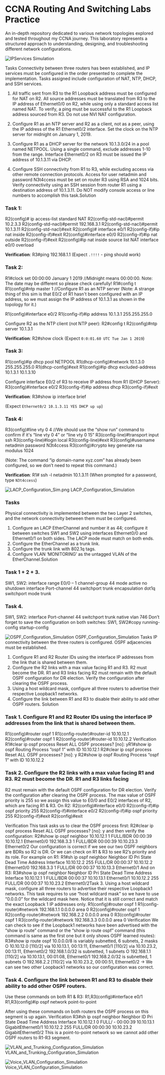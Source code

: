 # CCNA Routing And Switching Labs Practice
An in-depth repository dedicated to various network topologies explored and tested throughout my CCNA journey. This laboratory represents a structured approach to understanding, designing, and troubleshooting different network configurations.

![IPServices Simulation](IP_Services_Simulation.png)


Tasks
Connectivity between three routers has been established, and IP services must be configured in the order presented
to complete the implementation. Tasks assigned include configuration of NAT, NTP, DHCP, and SSH services.

1. All traffic sent from R3 to the R1 Loopback address must be configured for NAT on R2. All source addresses must
be translated from R3 to the IP address of Ethernet0/0 on R2, while using only a standard access list named NAT. To
verify, a ping must be successful to the R1 Loopback address sourced from R3. Do not use NVI NAT
configuration.

3. Configure R1 as an NTP server and R2 as a client, not as a peer, using the IP address of the R1 Ethernet0/2
interface. Set the clock on the NTP server for midnight on January 1, 2019.

5. Configure R1 as a DHCP server for the network 10.1.3.0/24 in a pool named NETPOOL. Using a single command,
exclude addresses 1-10 from the range. Interface Ethernet0/2 on R3 must be issued the IP address of 10.1.3.11 via
DHCP.

7. Configure SSH connectivity from R1 to R3, while excluding access via other remote connection protocols. Access
for user netadmin and password N3t4ccess must be set on router R3 using RSA and 1024 bits. Verify connectivity
using an SSH session from router R1 using a destination address of 10.1.3.11. Do NOT modify console access or
line numbers to accomplish this task.Solution


### Task 1:
R2(config)# ip access-list standard NAT
R2(config-std-nacl)#permit 10.2.3.3
R2(config-std-nacl)#permit 192.168.3.1
R2(config-std-nacl)#permit 10.1.3.11
R2(config-std-nacl)#exit
R2(config)# interface e0/1
R2(config-if)#ip nat inside
R2(config-if)#exit
R2(config)#interface e0/0
R2(config-if)#ip nat outside
R2(config-if)#exit
R2(config)#ip nat inside source list NAT interface e0/0 overload

**Verification**:
R3#ping 192.168.1.1
(Expect `.!!!!` - ping should work)

### Task 2:
R1#clock set 00:00:00 January 1 2019 //Midnight means 00:00:00. Note: The date may be different so please check carefully!
R1#config t
R1(config)#ntp master 1 //Configure R1 as an NTP server
(Note: A strange thing of this sim is that E0/2 of R1 hasn't been configured with an IP address, so we must assign the IP address of 10.1.3.1 as shown in the topology for it.)

R1(config)#interface e0/2
R1(config-if)#ip address 10.1.3.1 255.255.255.0

Configure R2 as the NTP client (not NTP peer):
R2#config t
R2(config)#ntp server 10.1.3.1

**Verification**:
R2#show clock
(Expect `0:0:01.60 UTC Tue Jan 1 2019`)

### Task 3:
R1(config)#ip dhcp pool NETPOOL
R1(dhcp-config)#network 10.1.3.0 255.255.255.0
R1(dhcp-config)#exit
R1(config)#ip dhcp excluded-address 10.1.3.1 10.1.3.10

Configure interface E0/2 of R3 to receive IP address from R1 (DHCP Server):
R3(config)#interface e0/2
R3(config-if)#ip address dhcp
R3(config-if)#exit

**Verification**:
R3#show ip interface brief

(Expect `Ethernet0/2 10.1.3.11 YES DHCP up up`)

### Task 4:
R3(config)#line vty 0 4 //We should use the “show run” command to confirm if it's “line vty 0 4” or “line vty 0 15”
R3(config-line)#transport input ssh
R3(config-line)#login local
R3(config-line)#exit
R3(config)#username netadmin password N3t4ccess
R3(config)#crypto key generate rsa modulus 1024

(Note: The command “ip domain-name xyz.com” has already been configured, so we don’t need to repeat this command.)

**Verification**:
R1# ssh -l netadmin 10.1.3.11
(When prompted for a password, type `N3t4ccess`)


![LACP_Configuration_Sim.png](LACP_Configuration_Sim.png)
LACP_Configuration_Simulation

### Tasks
Physical connectivity is implemented between the two Layer 2 switches, and the network connectivity between them
must be configured.
1. Configure an LACP EtherChannel and number it as 44; configure it between switches SW1 and SW2 using
interfaces Ethernet0/0 and Ethernet0/1 on both sides. The LACP mode must match on both ends.
2. Configure the EtherChannel as a trunk link.
3. Configure the trunk link with 802.1q tags.
4. Configure VLAN ‘MONITORING’ as the untagged VLAN of the EtherChannel.Solution

### Task 1 + 2 + 3.
SW1, SW2:
interface range E0/0 – 1
channel-group 44 mode active
no shutdown
interface Port-channel 44
switchport trunk encapsulation dot1q
switchport mode trunk

### Task 4.

SW1, SW2:
interface Port-channel 44
switchport trunk native vlan 746
Don’t forget to save the configuration on both switches:
SW1, SW2#copy running-config startup-config


![OSPF_Configuration_Simulation](OSPF_Configuration_Simulation.png)
OSPF_Configuration_Simulation
Tasks
IP connectivity between the three routers is configured. OSPF adjacencies must be established.
1. Configure R1 and R2 Router IDs using the interface IP addresses from the link that is shared between them.
2. Configure the R2 links with a max value facing R1 and R3. R2 must become the DR. R1 and R3 links facing R2
must remain with the default OSPF configuration for DR election. Verify the configuration after clearing the OSPF
process.
3. Using a host wildcard mask, configure all three routers to advertise their respective Loopback1 networks.
4. Configure the link between R1 and R3 to disable their ability to add other OSPF routers.
Solution

### Task 1. Configure R1 and R2 Router IDs using the interface IP addresses from the link that is shared between them.
R1(config)#router ospf 1
R1(config-router)#router-id 10.10.12.1
R2(config)#router ospf 1
R2(config-router)#router-id 10.10.12.2
Verification
R1#clear ip ospf process
Reset ALL OSPF processes? [no]: yR1#show ip ospf
Routing Process “ospf 1” with ID 10.10.12.1
R2#clear ip ospf process
Reset ALL OSPF processes? [no]: y
R2#show ip ospf
Routing Process “ospf 1” with ID 10.10.12.2

### Task 2. Configure the R2 links with a max value facing R1 and R3. R2 must become the DR. R1 and R3 links facing
R2 must remain with the default OSPF configuration for DR election. Verify the configuration after clearing the OSPF
process.
The max value of OSPF priority is 255 so we assign this value to E0/0 and E0/2 interfaces of R2, which are facing R1
& R3.
On R2:
R2(config)#interface e0/0
R2(config-if)#ip ospf priority 255
R2(config-if)#interface e0/2
R2(config-if)#ip ospf priority 255
R2(config-if)#exit
R2(config)#exit

Verification
This task asks us to clear the OSPF process first:
R2#clear ip ospf process
Reset ALL OSPF processes? [no]: y
and then verify the configuration:
R2#show ip ospf neighbor
10.10.12.1 1 FULL/BDR 00:00:39 10.10.12.1 Ethernet0/0
192.168.3.3 1 FULL/BDR 00:00:39 10.10.23.3 Ethernet0/2
Our configuration is correct if we see our two OSPF neighbors are BDRs so R2 is DR. Or we can check on R1 & R3 to
see R2’s priority and its role. For example on R1:
R1#sh ip ospf neighbor
Neighbor ID Pri State Dead Time Address Interface
10.10.12.2 255 FULL/DR 00:00:37 10.10.12.2 Ethernet0/0
192.168.3.3 1 FULL/DR 00:00:37 10.10.13.3 Ethernet0/1
And on R3:
R3#show ip ospf neighbor
Neighbor ID Pri State Dead Time Address Interface
10.10.12.1 1 FULL/BDR 00:00:37 10.10.13.1 Ethernet0/1
10.10.12.2 255 FULL/DR 00:00:37 10.10.23.2 Ethernet0/2Task 3. Using a host wildcard mask, configure all three routers to advertise their respective Loopback1 networks.
This task requires to use “host wildcard mask” so we have to use “0.0.0.0” for the wildcard mask here. Notice that it
is still correct and match the exact Loopback 1 IP addresses only.
R1(config)#router ospf 1
R1(config-router)#network 192.168.1.1 0.0.0.0 area 0
R2(config)#router ospf 1
R2(config-router)#network 192.168.2.2 0.0.0.0 area 0
R3(config)#router ospf 1
R3(config-router)#network 192.168.3.3 0.0.0.0 area 0
Verification
We can check to see if the Loopback1 networks have been advertised with the “show ip route” command or the
“show ip route ospf” command (this command is same as the first one but it only shows OSPF learned routes):
R3#show ip route ospf
10.0.0.0/8 is variably subnetted, 6 subnets, 2 masks
O 10.10.12.0 [110/2] via 10.10.13.1, 00:13:11, Ethernet0/1
[110/2] via 10.10.23.2, 00:13:11, Ethernet0/2
192.168.1.0/32 is subnetted, 1 subnets
O 192.168.1.1 [110/2] via 10.10.13.1, 00:01:08, Ethernet0/1
192.168.2.0/32 is subnetted, 1 subnets
O 192.168.2.2 [110/2] via 10.10.23.2, 00:00:51, Ethernet0/2
-> We can see two other Loopback1 networks so our configuration was correct.

### Task 4. Configure the link between R1 and R3 to disable their ability to add other OSPF routers.
Use these commands on both R1 & R3:
R1,R3(config)#interface e0/1
R1,R3(config)#ip ospf network point-to-point

After using these commands on both routers the OSPF process on this segment is up again.
Verification
R3#sh ip ospf neighbor
Neighbor ID Pri State Dead Time Address Interface
10.10.12.1 0 FULL/ - 00:00:39 10.10.13.1 GigabitEthernet0/1
10.10.12.2 255 FULL/DR 00:00:30 10.10.23.2 GigabitEthernet0/2
This is a point-to-point network so we cannot add other OSPF routers to R1-R3 segment.

![VLAN_and_Trunking_Configuration_Simulation](VLAN_and_Trunking_Configuration_Simulation.png)
VLAN_and_Trunking_Configuration_Simulation

![Voice_VLAN_Configuration_Simulation](Voice_VLAN_Configuration_Simulation.png)
Voice_VLAN_Configuration_Simulation
